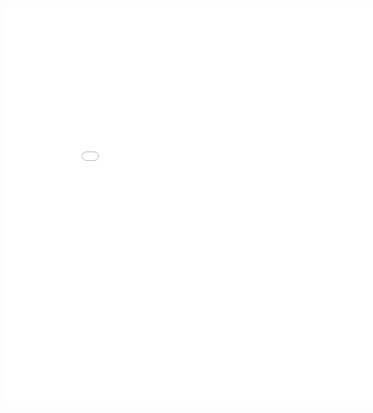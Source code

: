 <iframe width="900" height="800" frameborder="0" scrolling="no" src="//plotly.com/~alena3/1.embed"></iframe>
